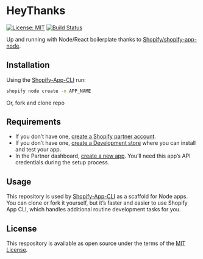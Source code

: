 # HeyThanks

[![License: MIT](https://img.shields.io/badge/License-MIT-green.svg)](LICENSE.md)
[![Build Status](https://travis-ci.com/shanejearley/heythanks.svg?branch=master)](https://travis-ci.com/shanejearley/heythanks)

Up and running with Node/React boilerplate thanks to [Shopify/shopify-app-node](https://github.com/Shopify/shopify-app-node).

## Installation

Using the [Shopify-App-CLI](https://github.com/Shopify/shopify-app-cli) run:

```zsh
shopify node create -n APP_NAME
```

Or, fork and clone repo

## Requirements

- If you don’t have one, [create a Shopify partner account](https://partners.shopify.com/signup).
- If you don’t have one, [create a Development store](https://help.shopify.com/en/partners/dashboard/development-stores#create-a-development-store) where you can install and test your app.
- In the Partner dashboard, [create a new app](https://help.shopify.com/en/api/tools/partner-dashboard/your-apps#create-a-new-app). You’ll need this app’s API credentials during the setup process.

## Usage

This repository is used by [Shopify-App-CLI](https://github.com/Shopify/shopify-app-cli) as a scaffold for Node apps. You can clone or fork it yourself, but it’s faster and easier to use Shopify App CLI, which handles additional routine development tasks for you.

## License

This respository is available as open source under the terms of the [MIT License](https://opensource.org/licenses/MIT).
